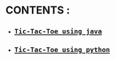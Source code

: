 # CONTENTS :

* ##       [`Tic-Tac-Toe using java`](https://github.com/AMIT-ZING/Tic-Tac-Toe/tree/master/Tic%20Tac%20Toe%20using%20java)
* ##       [`Tic-Tac-Toe using python`](https://github.com/AMIT-ZING/Tic-Tac-Toe/tree/master/Tic%20Tac%20Toe%20using%20python)
